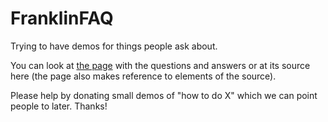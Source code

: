 # FranklinFAQ

Trying to have demos for things people ask about.

You can look at [the page](https://franklinjl.org/demos/) with the questions and answers or at its source here (the page also makes reference to elements of the source).

Please help by donating small demos of "how to do X" which we can point people to later. Thanks!
